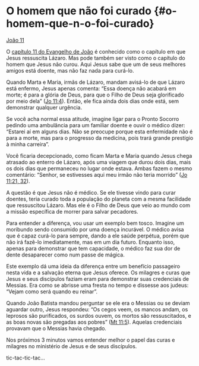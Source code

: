 # O homem que não foi curado {#o-homem-que-n-o-foi-curado}

[João 11](http://bibliaonline.com.br/acf/jo/11)

O [capítulo 11 do Evangelho de João](http://bibliaonline.com.br/acf/jo/11) é conhecido como o capítulo em que Jesus ressuscita Lázaro. Mas pode também ser visto como o capítulo do homem que Jesus não curou. Aqui Jesus sabe que um de seus melhores amigos está doente, mas não faz nada para curá-lo.

Quando Marta e Maria, irmãs de Lázaro, mandam avisá-lo de que Lázaro está enfermo, Jesus apenas comenta: “Essa doença não acabará em morte; é para a glória de Deus, para que o Filho de Deus seja glorificado por meio dela” ([Jo 11:4](http://bibliaonline.com.br/acf/jo/11/4)). Então, ele fica ainda dois dias onde está, sem demonstrar qualquer urgência.

Se você acha normal essa atitude, imagine ligar para o Pronto Socorro pedindo uma ambulância para um familiar doente e ouvir o médico dizer: “Estarei aí em alguns dias. Não se preocupe porque esta enfermidade não é para a morte, mas para o progresso da medicina, pois trará grande prestígio à minha carreira”.

Você ficaria decepcionado, como ficam Marta e Maria quando Jesus chega atrasado ao enterro de Lázaro, após uma viagem que durou dois dias, mais os dois dias que permaneceu no lugar onde estava. Ambas fazem o mesmo comentário: “Senhor, se estivesses aqui meu irmão não teria morrido” ([Jo 11:21, 32](http://bibliaonline.com.br/acf/jo/11/21,32)).

A questão é que Jesus não é médico. Se ele tivesse vindo para curar doentes, teria curado toda a população do planeta com a mesma facilidade que ressuscitou Lázaro. Mas ele é o Filho de Deus que veio ao mundo com a missão específica de morrer para salvar pecadores.

Para entender a diferença, vou usar um exemplo bem tosco. Imagine um moribundo sendo consumido por uma doença incurável. O médico avisa que é capaz curá-lo para sempre, dando a ele saúde perpétua, porém que não irá fazê-lo imediatamente, mas em um dia futuro. Enquanto isso, apenas para demonstrar que tem capacidade, o médico faz sua dor de dente desaparecer como num passe de mágica.

Este exemplo dá uma ideia da diferença entre um benefício passageiro nesta vida e a salvação eterna que Jesus oferece. Os milagres e curas que Jesus e seus discípulos faziam eram para demonstrar suas credenciais de Messias. Era como se abrisse uma fresta no tempo e dissesse aos judeus: “Vejam como será quando eu reinar”.

Quando João Batista mandou perguntar se ele era o Messias ou se deviam aguardar outro, Jesus respondeu: “Os cegos veem, os mancos andam, os leprosos são purificados, os surdos ouvem, os mortos são ressuscitados, e as boas novas são pregadas aos pobres” ([Mt 11:5](http://bibliaonline.com.br/acf/mt/11/5)). Aquelas credenciais provavam que o Messias havia chegado.

Nos próximos 3 minutos vamos entender melhor o papel das curas e milagres no ministério de Jesus e de seus discípulos.

tic-tac-tic-tac...